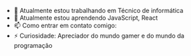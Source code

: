 - 🔭 Atualmente estou trabalhando em Técnico de informática
- 🌱 Atualmente estou aprendendo JavaScript, React
- 📫 Como entrar em contato comigo: 
- ⚡ Curiosidade: Apreciador do mundo gamer e do mundo da programação

<!---
teussharke/teussharke is a ✨ special ✨ repository because its `README.md` (this file) appears on your GitHub profile.
You can click the Preview link to take a look at your changes.
--->
